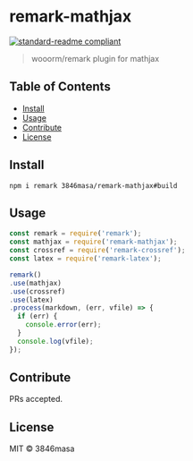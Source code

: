 # remark-mathjax

[![standard-readme compliant](https://img.shields.io/badge/standard--readme-OK-green.svg?style=flat-square)](https://github.com/RichardLitt/standard-readme)

> wooorm/remark plugin for mathjax

## Table of Contents

- [Install](#install)
- [Usage](#usage)
- [Contribute](#contribute)
- [License](#license)

## Install

```
npm i remark 3846masa/remark-mathjax#build
```

## Usage

```js
const remark = require('remark');
const mathjax = require('remark-mathjax');
const crossref = require('remark-crossref');
const latex = require('remark-latex');

remark()
.use(mathjax)
.use(crossref)
.use(latex)
.process(markdown, (err, vfile) => {
  if (err) {
    console.error(err);
  }
  console.log(vfile);
});
```

## Contribute

PRs accepted.

## License

MIT © 3846masa
